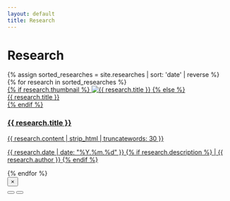 ```yaml
---
layout: default
title: Research
---
```


<script src="/~gangman/assets/js/research.js"></script>
<div class="research-container container">
  <h1 class="page-title">Research</h1>

  <div class="research-grid">
    {% assign sorted_researches = site.researches | sort: 'date' | reverse %}
    {% for research in sorted_researches %}
    <div class="research-item" data-category="{{ research.category }}">
      <a href="/~gangman{{ research.url }}">
        <div class="item-image">
          {% if research.thumbnail %}
          <img src="{{ research.thumbnail }}" alt="{{ research.title }}">
          {% else %}
          <div class="alt-text">
            <span>{{ research.title }}</span>
          </div>
          {% endif %}
        </div>
        <div class="item-info">
          <h3>{{ research.title }}</h3>
          <p class="content">{{ research.content | strip_html | truncatewords: 30 }}</p>
          <p class="date">{{ research.date | date: "%Y.%m.%d" }} 
            {% if research.description %}
            | {{ research.author }}
            {% endif %}
          </p>
          <!-- {% if research.description %}
          <p class="description">{{ research.description }}</p>
          {% endif %} -->
        </div>
      </a>
    </div>
    {% endfor %}
  </div>
</div>

<div class="research-modal">
  <button class="modal-close">×</button>
  <div class="modal-content">
    <img src="" alt="">
  </div>
  <button class="modal-prev"></button>
  <button class="modal-next"></button>
</div>
